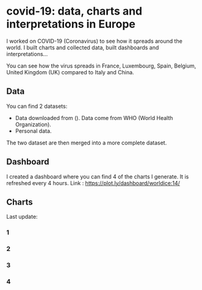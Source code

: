 # covid-19: data, charts and interpretations in Europe
I worked on COVID-19 (Coronavirus) to see how it spreads around the world. I built charts and collected data, built dashboards and interpretations...

You can see how the virus spreads in France, Luxembourg, Spain, Belgium, United Kingdom (UK) compared to Italy and China.

## Data
You can find 2 datasets:
- Data downloaded from (). Data come from WHO (World Health Organization).
- Personal data.

The two dataset are then merged into a more complete dataset.

## Dashboard
I created a dashboard where you can find 4 of the charts I generate. It is refreshed every 4 hours.
Link : https://plot.ly/dashboard/worldice:14/

## Charts
Last update: 

### 1

### 2

### 3

### 4
